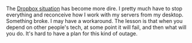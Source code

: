 The <a href="http://scripting.com/2019/10/19/173340.html">Dropbox situation</a> has become more dire. I pretty much have to stop everything and reconceive how I work with my servers from my desktop. Something broke. I may have a workaround. The lesson is that when you depend on other people's tech, at some point it will fail, and then what will you do. It's hard to have a plan for this kind of outage. 
